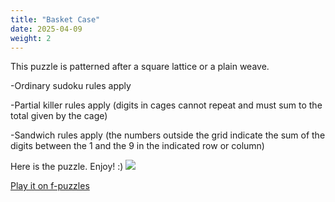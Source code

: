 ```yaml
---
title: "Basket Case"
date: 2025-04-09
weight: 2
---
```


<p>This puzzle is patterned after a square lattice or a plain weave.</p>
<p>
-Ordinary sudoku rules apply
</p><p>-Partial killer rules apply (digits in cages cannot repeat and must sum to the total given by the cage)
</p><p>-Sandwich rules apply (the numbers outside the grid indicate the sum of the digits between the 1 and the 9 in the indicated row or column)
</p>
<p>Here is the puzzle. Enjoy! :)
<img src="/Dateien/bild.php?data=870c87c6-8237-3030303446392d31"/>
</p>
<p>
<a href="https://f-puzzles.com/?id=y3y7pemw">Play it on f-puzzles</a>
</p>
